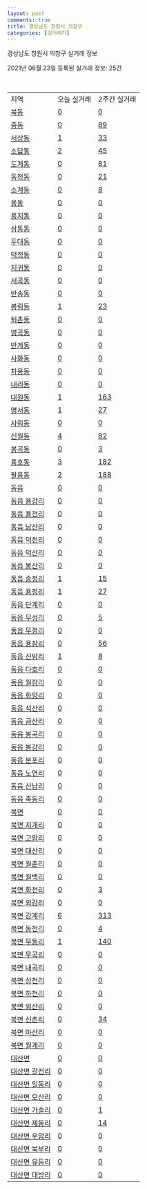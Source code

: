 ```yaml
---
layout: post
comments: true
title: 경상남도 창원시 의창구
categories: [실거래가]
---
```


경상남도 창원시 의창구 실거래 정보

2021년 06월 23일 등록된 실거래 정보: 25건

<script type="text/javascript">
  google.charts.load('current', {'packages':['corechart']});
  google.charts.setOnLoadCallback(drawChart);

  function drawChart() {
    var data = google.visualization.arrayToDataTable([['거래일', '매매', '전월세', '전매'], ['2021-02', 101, 229, 1], ['2021-03', 158, 280, 1], ['2021-04', 140, 208, 0], ['2021-05', 146, 177, 0], ['2021-06', 36, 88, 0]]);

    var options = {
      title: '최근 유형별 거래량 추이',
      legend: { position: 'bottom' }
    };

    var chart = new google.visualization.LineChart(document.getElementById('columnchart_material'));
    chart.draw(data, (options));
  }
</script>

<div id="columnchart_material" style="width: 450px; margin-left: -35px"></div>
<br>
<table class="sortable">
  <tr>
    <td>지역</td>
    <td>오늘 실거래</td>
    <td>2주간 실거래</td>
  </tr>

  
  <tr class="item">
    <td><a href="4812110100.html">북동</a></td>
    <td><a href="4812110100.html">0</a></td>
    <td><a href="4812110100.html">0</a></td>
  </tr>
    

  <tr class="item">
    <td><a href="4812110200.html">중동</a></td>
    <td><a href="4812110200.html">0</a></td>
    <td><a href="4812110200.html">89</a></td>
  </tr>
    

  <tr class="item">
    <td><a href="4812110300.html">서상동</a></td>
    <td><a href="4812110300.html">1</a></td>
    <td><a href="4812110300.html">33</a></td>
  </tr>
    

  <tr class="item">
    <td><a href="4812110400.html">소답동</a></td>
    <td><a href="4812110400.html">2</a></td>
    <td><a href="4812110400.html">45</a></td>
  </tr>
    

  <tr class="item">
    <td><a href="4812110500.html">도계동</a></td>
    <td><a href="4812110500.html">0</a></td>
    <td><a href="4812110500.html">81</a></td>
  </tr>
    

  <tr class="item">
    <td><a href="4812110600.html">동정동</a></td>
    <td><a href="4812110600.html">0</a></td>
    <td><a href="4812110600.html">21</a></td>
  </tr>
    

  <tr class="item">
    <td><a href="4812110700.html">소계동</a></td>
    <td><a href="4812110700.html">0</a></td>
    <td><a href="4812110700.html">8</a></td>
  </tr>
    

  <tr class="item">
    <td><a href="4812110800.html">용동</a></td>
    <td><a href="4812110800.html">0</a></td>
    <td><a href="4812110800.html">0</a></td>
  </tr>
    

  <tr class="item">
    <td><a href="4812110900.html">용지동</a></td>
    <td><a href="4812110900.html">0</a></td>
    <td><a href="4812110900.html">0</a></td>
  </tr>
    

  <tr class="item">
    <td><a href="4812111000.html">삼동동</a></td>
    <td><a href="4812111000.html">0</a></td>
    <td><a href="4812111000.html">0</a></td>
  </tr>
    

  <tr class="item">
    <td><a href="4812111100.html">두대동</a></td>
    <td><a href="4812111100.html">0</a></td>
    <td><a href="4812111100.html">0</a></td>
  </tr>
    

  <tr class="item">
    <td><a href="4812111200.html">덕정동</a></td>
    <td><a href="4812111200.html">0</a></td>
    <td><a href="4812111200.html">0</a></td>
  </tr>
    

  <tr class="item">
    <td><a href="4812111300.html">지귀동</a></td>
    <td><a href="4812111300.html">0</a></td>
    <td><a href="4812111300.html">0</a></td>
  </tr>
    

  <tr class="item">
    <td><a href="4812111400.html">서곡동</a></td>
    <td><a href="4812111400.html">0</a></td>
    <td><a href="4812111400.html">0</a></td>
  </tr>
    

  <tr class="item">
    <td><a href="4812111500.html">반송동</a></td>
    <td><a href="4812111500.html">0</a></td>
    <td><a href="4812111500.html">0</a></td>
  </tr>
    

  <tr class="item">
    <td><a href="4812111600.html">봉림동</a></td>
    <td><a href="4812111600.html">1</a></td>
    <td><a href="4812111600.html">23</a></td>
  </tr>
    

  <tr class="item">
    <td><a href="4812111700.html">퇴촌동</a></td>
    <td><a href="4812111700.html">0</a></td>
    <td><a href="4812111700.html">0</a></td>
  </tr>
    

  <tr class="item">
    <td><a href="4812111800.html">명곡동</a></td>
    <td><a href="4812111800.html">0</a></td>
    <td><a href="4812111800.html">0</a></td>
  </tr>
    

  <tr class="item">
    <td><a href="4812111900.html">반계동</a></td>
    <td><a href="4812111900.html">0</a></td>
    <td><a href="4812111900.html">0</a></td>
  </tr>
    

  <tr class="item">
    <td><a href="4812112000.html">사화동</a></td>
    <td><a href="4812112000.html">0</a></td>
    <td><a href="4812112000.html">0</a></td>
  </tr>
    

  <tr class="item">
    <td><a href="4812112100.html">차용동</a></td>
    <td><a href="4812112100.html">0</a></td>
    <td><a href="4812112100.html">0</a></td>
  </tr>
    

  <tr class="item">
    <td><a href="4812112200.html">내리동</a></td>
    <td><a href="4812112200.html">0</a></td>
    <td><a href="4812112200.html">0</a></td>
  </tr>
    

  <tr class="item">
    <td><a href="4812112300.html">대원동</a></td>
    <td><a href="4812112300.html">1</a></td>
    <td><a href="4812112300.html">163</a></td>
  </tr>
    

  <tr class="item">
    <td><a href="4812112400.html">명서동</a></td>
    <td><a href="4812112400.html">1</a></td>
    <td><a href="4812112400.html">27</a></td>
  </tr>
    

  <tr class="item">
    <td><a href="4812112500.html">사림동</a></td>
    <td><a href="4812112500.html">0</a></td>
    <td><a href="4812112500.html">0</a></td>
  </tr>
    

  <tr class="item">
    <td><a href="4812112600.html">신월동</a></td>
    <td><a href="4812112600.html">4</a></td>
    <td><a href="4812112600.html">82</a></td>
  </tr>
    

  <tr class="item">
    <td><a href="4812112700.html">봉곡동</a></td>
    <td><a href="4812112700.html">0</a></td>
    <td><a href="4812112700.html">3</a></td>
  </tr>
    

  <tr class="item">
    <td><a href="4812112800.html">용호동</a></td>
    <td><a href="4812112800.html">3</a></td>
    <td><a href="4812112800.html">182</a></td>
  </tr>
    

  <tr class="item">
    <td><a href="4812112900.html">팔용동</a></td>
    <td><a href="4812112900.html">2</a></td>
    <td><a href="4812112900.html">188</a></td>
  </tr>
    

  <tr class="item">
    <td><a href="4812125000.html">동읍</a></td>
    <td><a href="4812125000.html">0</a></td>
    <td><a href="4812125000.html">0</a></td>
  </tr>
    

  <tr class="item">
    <td><a href="4812125021.html">동읍 용강리</a></td>
    <td><a href="4812125021.html">0</a></td>
    <td><a href="4812125021.html">0</a></td>
  </tr>
    

  <tr class="item">
    <td><a href="4812125022.html">동읍 용전리</a></td>
    <td><a href="4812125022.html">0</a></td>
    <td><a href="4812125022.html">0</a></td>
  </tr>
    

  <tr class="item">
    <td><a href="4812125023.html">동읍 남산리</a></td>
    <td><a href="4812125023.html">0</a></td>
    <td><a href="4812125023.html">0</a></td>
  </tr>
    

  <tr class="item">
    <td><a href="4812125024.html">동읍 덕천리</a></td>
    <td><a href="4812125024.html">0</a></td>
    <td><a href="4812125024.html">0</a></td>
  </tr>
    

  <tr class="item">
    <td><a href="4812125025.html">동읍 덕산리</a></td>
    <td><a href="4812125025.html">0</a></td>
    <td><a href="4812125025.html">0</a></td>
  </tr>
    

  <tr class="item">
    <td><a href="4812125026.html">동읍 봉산리</a></td>
    <td><a href="4812125026.html">0</a></td>
    <td><a href="4812125026.html">0</a></td>
  </tr>
    

  <tr class="item">
    <td><a href="4812125027.html">동읍 송정리</a></td>
    <td><a href="4812125027.html">1</a></td>
    <td><a href="4812125027.html">15</a></td>
  </tr>
    

  <tr class="item">
    <td><a href="4812125028.html">동읍 용정리</a></td>
    <td><a href="4812125028.html">1</a></td>
    <td><a href="4812125028.html">27</a></td>
  </tr>
    

  <tr class="item">
    <td><a href="4812125029.html">동읍 단계리</a></td>
    <td><a href="4812125029.html">0</a></td>
    <td><a href="4812125029.html">0</a></td>
  </tr>
    

  <tr class="item">
    <td><a href="4812125030.html">동읍 무성리</a></td>
    <td><a href="4812125030.html">0</a></td>
    <td><a href="4812125030.html">5</a></td>
  </tr>
    

  <tr class="item">
    <td><a href="4812125031.html">동읍 무점리</a></td>
    <td><a href="4812125031.html">0</a></td>
    <td><a href="4812125031.html">0</a></td>
  </tr>
    

  <tr class="item">
    <td><a href="4812125032.html">동읍 용잠리</a></td>
    <td><a href="4812125032.html">0</a></td>
    <td><a href="4812125032.html">56</a></td>
  </tr>
    

  <tr class="item">
    <td><a href="4812125033.html">동읍 신방리</a></td>
    <td><a href="4812125033.html">1</a></td>
    <td><a href="4812125033.html">8</a></td>
  </tr>
    

  <tr class="item">
    <td><a href="4812125034.html">동읍 다호리</a></td>
    <td><a href="4812125034.html">0</a></td>
    <td><a href="4812125034.html">0</a></td>
  </tr>
    

  <tr class="item">
    <td><a href="4812125035.html">동읍 월잠리</a></td>
    <td><a href="4812125035.html">0</a></td>
    <td><a href="4812125035.html">0</a></td>
  </tr>
    

  <tr class="item">
    <td><a href="4812125036.html">동읍 화양리</a></td>
    <td><a href="4812125036.html">0</a></td>
    <td><a href="4812125036.html">0</a></td>
  </tr>
    

  <tr class="item">
    <td><a href="4812125037.html">동읍 석산리</a></td>
    <td><a href="4812125037.html">0</a></td>
    <td><a href="4812125037.html">0</a></td>
  </tr>
    

  <tr class="item">
    <td><a href="4812125038.html">동읍 금산리</a></td>
    <td><a href="4812125038.html">0</a></td>
    <td><a href="4812125038.html">0</a></td>
  </tr>
    

  <tr class="item">
    <td><a href="4812125039.html">동읍 봉곡리</a></td>
    <td><a href="4812125039.html">0</a></td>
    <td><a href="4812125039.html">0</a></td>
  </tr>
    

  <tr class="item">
    <td><a href="4812125040.html">동읍 봉강리</a></td>
    <td><a href="4812125040.html">0</a></td>
    <td><a href="4812125040.html">0</a></td>
  </tr>
    

  <tr class="item">
    <td><a href="4812125041.html">동읍 본포리</a></td>
    <td><a href="4812125041.html">0</a></td>
    <td><a href="4812125041.html">0</a></td>
  </tr>
    

  <tr class="item">
    <td><a href="4812125042.html">동읍 노연리</a></td>
    <td><a href="4812125042.html">0</a></td>
    <td><a href="4812125042.html">0</a></td>
  </tr>
    

  <tr class="item">
    <td><a href="4812125043.html">동읍 산남리</a></td>
    <td><a href="4812125043.html">0</a></td>
    <td><a href="4812125043.html">0</a></td>
  </tr>
    

  <tr class="item">
    <td><a href="4812125044.html">동읍 죽동리</a></td>
    <td><a href="4812125044.html">0</a></td>
    <td><a href="4812125044.html">0</a></td>
  </tr>
    

  <tr class="item">
    <td><a href="4812131000.html">북면</a></td>
    <td><a href="4812131000.html">0</a></td>
    <td><a href="4812131000.html">0</a></td>
  </tr>
    

  <tr class="item">
    <td><a href="4812131021.html">북면 지개리</a></td>
    <td><a href="4812131021.html">0</a></td>
    <td><a href="4812131021.html">0</a></td>
  </tr>
    

  <tr class="item">
    <td><a href="4812131022.html">북면 고암리</a></td>
    <td><a href="4812131022.html">0</a></td>
    <td><a href="4812131022.html">0</a></td>
  </tr>
    

  <tr class="item">
    <td><a href="4812131023.html">북면 대산리</a></td>
    <td><a href="4812131023.html">0</a></td>
    <td><a href="4812131023.html">0</a></td>
  </tr>
    

  <tr class="item">
    <td><a href="4812131024.html">북면 월촌리</a></td>
    <td><a href="4812131024.html">0</a></td>
    <td><a href="4812131024.html">0</a></td>
  </tr>
    

  <tr class="item">
    <td><a href="4812131025.html">북면 월백리</a></td>
    <td><a href="4812131025.html">0</a></td>
    <td><a href="4812131025.html">0</a></td>
  </tr>
    

  <tr class="item">
    <td><a href="4812131026.html">북면 화천리</a></td>
    <td><a href="4812131026.html">0</a></td>
    <td><a href="4812131026.html">3</a></td>
  </tr>
    

  <tr class="item">
    <td><a href="4812131027.html">북면 외감리</a></td>
    <td><a href="4812131027.html">0</a></td>
    <td><a href="4812131027.html">0</a></td>
  </tr>
    

  <tr class="item">
    <td><a href="4812131028.html">북면 감계리</a></td>
    <td><a href="4812131028.html">6</a></td>
    <td><a href="4812131028.html">313</a></td>
  </tr>
    

  <tr class="item">
    <td><a href="4812131029.html">북면 동전리</a></td>
    <td><a href="4812131029.html">0</a></td>
    <td><a href="4812131029.html">4</a></td>
  </tr>
    

  <tr class="item">
    <td><a href="4812131030.html">북면 무동리</a></td>
    <td><a href="4812131030.html">1</a></td>
    <td><a href="4812131030.html">140</a></td>
  </tr>
    

  <tr class="item">
    <td><a href="4812131031.html">북면 무곡리</a></td>
    <td><a href="4812131031.html">0</a></td>
    <td><a href="4812131031.html">0</a></td>
  </tr>
    

  <tr class="item">
    <td><a href="4812131032.html">북면 내곡리</a></td>
    <td><a href="4812131032.html">0</a></td>
    <td><a href="4812131032.html">0</a></td>
  </tr>
    

  <tr class="item">
    <td><a href="4812131033.html">북면 상천리</a></td>
    <td><a href="4812131033.html">0</a></td>
    <td><a href="4812131033.html">0</a></td>
  </tr>
    

  <tr class="item">
    <td><a href="4812131034.html">북면 하천리</a></td>
    <td><a href="4812131034.html">0</a></td>
    <td><a href="4812131034.html">0</a></td>
  </tr>
    

  <tr class="item">
    <td><a href="4812131035.html">북면 외산리</a></td>
    <td><a href="4812131035.html">0</a></td>
    <td><a href="4812131035.html">0</a></td>
  </tr>
    

  <tr class="item">
    <td><a href="4812131036.html">북면 신촌리</a></td>
    <td><a href="4812131036.html">0</a></td>
    <td><a href="4812131036.html">34</a></td>
  </tr>
    

  <tr class="item">
    <td><a href="4812131037.html">북면 마산리</a></td>
    <td><a href="4812131037.html">0</a></td>
    <td><a href="4812131037.html">0</a></td>
  </tr>
    

  <tr class="item">
    <td><a href="4812131038.html">북면 월계리</a></td>
    <td><a href="4812131038.html">0</a></td>
    <td><a href="4812131038.html">0</a></td>
  </tr>
    

  <tr class="item">
    <td><a href="4812132000.html">대산면</a></td>
    <td><a href="4812132000.html">0</a></td>
    <td><a href="4812132000.html">0</a></td>
  </tr>
    

  <tr class="item">
    <td><a href="4812132021.html">대산면 갈전리</a></td>
    <td><a href="4812132021.html">0</a></td>
    <td><a href="4812132021.html">0</a></td>
  </tr>
    

  <tr class="item">
    <td><a href="4812132022.html">대산면 일동리</a></td>
    <td><a href="4812132022.html">0</a></td>
    <td><a href="4812132022.html">0</a></td>
  </tr>
    

  <tr class="item">
    <td><a href="4812132023.html">대산면 모산리</a></td>
    <td><a href="4812132023.html">0</a></td>
    <td><a href="4812132023.html">0</a></td>
  </tr>
    

  <tr class="item">
    <td><a href="4812132024.html">대산면 가술리</a></td>
    <td><a href="4812132024.html">0</a></td>
    <td><a href="4812132024.html">1</a></td>
  </tr>
    

  <tr class="item">
    <td><a href="4812132025.html">대산면 제동리</a></td>
    <td><a href="4812132025.html">0</a></td>
    <td><a href="4812132025.html">14</a></td>
  </tr>
    

  <tr class="item">
    <td><a href="4812132026.html">대산면 우암리</a></td>
    <td><a href="4812132026.html">0</a></td>
    <td><a href="4812132026.html">0</a></td>
  </tr>
    

  <tr class="item">
    <td><a href="4812132027.html">대산면 북부리</a></td>
    <td><a href="4812132027.html">0</a></td>
    <td><a href="4812132027.html">0</a></td>
  </tr>
    

  <tr class="item">
    <td><a href="4812132028.html">대산면 유등리</a></td>
    <td><a href="4812132028.html">0</a></td>
    <td><a href="4812132028.html">0</a></td>
  </tr>
    

  <tr class="item">
    <td><a href="4812132029.html">대산면 대방리</a></td>
    <td><a href="4812132029.html">0</a></td>
    <td><a href="4812132029.html">0</a></td>
  </tr>
    


</table>


    